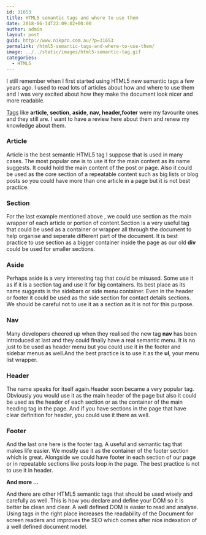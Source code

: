 ```yaml
---
id: 31653
title: HTML5 semantic tags and where to use them
date: 2018-06-14T22:09:02+00:00
author: admin
layout: post
guid: http://www.nikpro.com.au/?p=31653
permalink: /html5-semantic-tags-and-where-to-use-them/
image: ../../static/images/html5-semantic-tag.gif
categories:
  - HTML5
---
```

I still remember when I first started using HTML5 new semantic tags a few years ago. I used to read lots of articles about how and where to use them and I was very excited about how they make the document look nicer and more readable.

<a href="https://codepen.io/mi-lee/post/an-overview-of-html5-semantics" target="_blank" rel="noopener noreferrer">Tags</a> like **article**, **section**, **aside**, **nav, header,footer** were my favourite ones and they still are. I want to have a review here about them and renew my knowledge about them.

### Article

Article is the best semantic HTML5 tag I suppose that is used in many cases. The most popular one is to use it for the main content as its name suggests. It could hold the main content of the post or page. Also it could be used as the core section of a repeatable content such as big lists or blog posts so you could have more than one article in a page but it is not best practice.

### Section

For the last example mentioned above , we could use section as the main wrapper of each article or portion of content.Section is a very useful tag that could be used as a container or wrapper all through the document to help organise and seperate different part of the document. It is best practice to use section as a bigger container inside the page as our old **div** could be used for smaller sections.

### Aside

Perhaps aside is a very interesting tag that could be misused. Some use it as if it is a section tag and use it for big containers. Its best place as its name suggests is the sidebars or side menu container. Even in the header or footer it could be used as the side section for contact details sections. We should be careful not to use it as a section as it is not for this purpose.

### Nav

Many developers cheered up when they realised the new tag **nav** has been introduced at last and they could finally have a real semantic menu. It is no just to be used as header menu but you could use it in the footer and sidebar menus as well.And the best practice is to use it as the **ul**, your menu list wrapper.

### Header

The name speaks for itself again.Header soon became a very popular tag. Obviously you would use it as the main header of the page but also it could be used as the header of each section or as the container of the main heading tag in the page. And if you have sections in the page that have clear definition for header, you could use it there as well.

### Footer

And the last one here is the footer tag. A useful and semantic tag that makes life easier. We mostly use it as the container of the footer section which is great. Alongside we could have footer in each section of our page or in repeatable sections like posts loop in the page. The best practice is not to use it in header.

**And more &#8230;**

And there are other HTML5 semantic tags that should be used wisely and carefully as well. This is how you declare and define your DOM so it is better be clean and clear. A well defined DOM is easier to read and analyse. Using tags in the right place increases the readability of the Document for screen readers and improves the SEO which comes after nice indexation of a well defined document model.